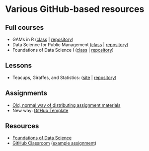 # Various GitHub-based resources

## Full courses

- GAMs in R ([class](https://noamross.github.io/gams-in-r-course/) | [repository](https://github.com/noamross/gams-in-r-course))
- Data Science for Public Management ([class](https://statsf18.classes.andrewheiss.com/) | [repository](https://github.com/andrewheiss/statsf18.classes.andrewheiss.com))
- Foundations of Data Science I ([class](http://ds4ps.org/cpp-526-fall-2019/) | [repository](https://github.com/DS4PS/cpp-526-fall-2019))

## Lessons

- Teacups, Giraffes, and Statistics: ([site](https://tinystats.github.io/teacups-giraffes-and-statistics/) | [repository](https://github.com/tinystats/teacups-giraffes-and-statistics))

## Assignments

- [Old, normal way of distributing assignment materials](https://statsf18.classes.andrewheiss.com/assignment/03-problem-set/)
- New way: [GitHub Template](https://github.com/andrewheiss/example-problem-set)

## Resources

- [Foundations of Data Science](https://github.com/DS4PS/Data-Science-Class)
- [GitHub Classroom](https://classroom.github.com/) ([example assignment](https://github.com/aysps/problem-set-1-andrewheiss))

